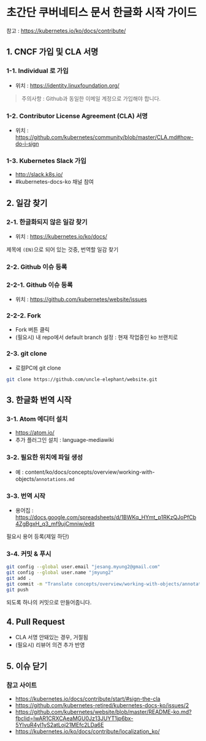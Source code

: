 # 초간단 쿠버네티스 문서 한글화 시작 가이드

참고 : https://kubernetes.io/ko/docs/contribute/

## 1. CNCF 가입 및 CLA 서명

### 1-1. Individual 로 가입

- 위치 : https://identity.linuxfoundation.org/

> 주의사항 : Github과 동일한 이메일 계정으로 가입해야 합니다.

### 1-2. Contributor License Agreement (CLA) 서명
- 위치 : https://github.com/kubernetes/community/blob/master/CLA.md#how-do-i-sign

### 1-3. Kubernetes Slack 가입
- http://slack.k8s.io/
- #kubernetes-docs-ko 채널 참여

## 2. 일감 찾기

### 2-1. 한글화되지 않은 일감 찾기

- 위치 : https://kubernetes.io/ko/docs/

제목에 `(EN)`으로 되어 있는 것중, 번역할 일감 찾기

### 2-2. Github 이슈 등록

### 2-2-1. Github 이슈 등록
- 위치 : https://github.com/kubernetes/website/issues

### 2-2-2. Fork
- Fork 버튼 클릭
- (필요시) 내 repo에서 default branch 설정 : 현재 작업중인 ko 브랜치로

### 2-3. git clone
- 로컬PC에 git clone
```sh
git clone https://github.com/uncle-elephant/website.git
```

## 3. 한글화 번역 시작

### 3-1. Atom 에디터 설치
- https://atom.io/
- 추가 플러그인 설치 : language-mediawiki

### 3-2. 필요한 위치에 파일 생성
- 예 : content/ko/docs/concepts/overview/working-with-objects/`annotations.md`

### 3-3. 번역 시작
- 용어집 : https://docs.google.com/spreadsheets/d/1BWKq_HYmt_p1RKzQJoPfCb4ZgBgxH_q3_mf9ujCmniw/edit

필요시 용어 등록(제일 하단)


### 3-4. 커밋 & 푸시
```sh
git config --global user.email "jesang.myung2@gmail.com"
git config --global user.name "jmyung2"
git add .
git commit -m "Translate concepts/overview/working-with-objects/annotations in Korean"
git push
```

되도록 하나의 커밋으로 만들어줍니다.

## 4. Pull Request
- CLA 서명 안돼있는 경우, 거절됨
- (필요시) 리뷰어 의견 추가 반영

## 5. 이슈 닫기

### 참고 사이트

- https://kubernetes.io/docs/contribute/start/#sign-the-cla
- https://github.com/kubernetes-retired/kubernetes-docs-ko/issues/2
- https://github.com/kubernetes/website/blob/master/README-ko.md?fbclid=IwAR1CRXCAeaMGU0Jz13JUYT1jp6bx-5YIvuR4yI1yS2atLoj21MEfc2LDa6E
- https://kubernetes.io/ko/docs/contribute/localization_ko/
